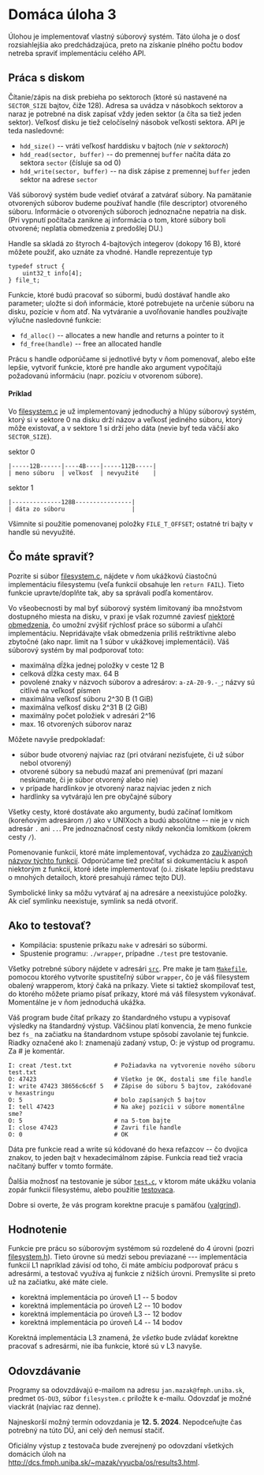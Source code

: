 # Domáca úloha 3

Úlohou je implementovať vlastný súborový systém. Táto úloha je o dosť rozsiahlejšia ako predchádzajúca,
preto na získanie plného počtu bodov netreba spraviť implementáciu celého API.

## Práca s diskom

Čítanie/zápis na disk prebieha po sektoroch (ktoré sú nastavené na `SECTOR_SIZE`
bajtov, čiže 128). Adresa sa uvádza v násobkoch sektorov a naraz je potrebné na
disk zapísať vždy jeden sektor (a číta sa tiež jeden sektor). Veľkosť disku je
tiež celočíselný násobok veľkosti sektora. API je teda nasledovné:

  - `hdd_size()` -- vráti veľkosť harddisku v bajtoch (_nie v sektoroch_)
  - `hdd_read(sector, buffer)` -- do premennej `buffer` načíta dáta zo sektora
    `sector` (čísluje sa od 0)
  - `hdd_write(sector, buffer)` -- na disk zápise z premennej `buffer` jeden
    sektor na adrese `sector`

Váš súborový systém bude vedieť otvárať a zatvárať súbory. Na pamätanie otvorených súborov
budeme používať handle (file descriptor) otvoreného súboru. Informácie o otvorených súboroch jednoznačne nepatria na disk.
(Pri vypnutí počítača zanikne aj informácia o tom, ktoré súbory boli otvorené; neplatia obmedzenia z predošlej DU.)

Handle sa skladá zo štyroch 4-bajtových integerov (dokopy 16 B),
ktoré môžete použiť, ako uznáte za vhodné. Handle reprezentuje typ
```
typedef struct {
    uint32_t info[4];
} file_t;
```
Funkcie, ktoré budú pracovať so súbormi, budú dostávať handle ako parameter;
uložte si doň informácie, ktoré potrebujete na určenie súboru na disku, pozície v ňom atď.
Na vytváranie a uvoľňovanie handles používajte výlučne nasledovné funkcie:

  - `fd_alloc()` -- allocates a new handle and returns a pointer to it
  - `fd_free(handle)` -- free an allocated handle

Prácu s handle odporúčame si jednotlivé byty v ňom pomenovať, alebo ešte lepšie, vytvoriť funkcie,
ktoré pre handle ako argument vypočítajú požadovanú informáciu (napr. pozíciu v otvorenom súbore).

#### Príklad

Vo [filesystem.c](src/filesystem.c) je už implementovaný jednoduchý a hlúpy súborový systém,
ktorý si v sektore 0 na disku drží názov a veľkosť jediného súboru, ktorý
môže existovať, a v sektore 1 si drží jeho dáta (nevie byť teda väčší ako
`SECTOR_SIZE`).

sektor 0
```
|-----12B------|----4B----|-----112B-----|
| meno súboru  | veľkosť  | nevyužité    |
```

sektor 1
```
|--------------128B----------------|
| dáta zo súboru                   |
```

Všimnite si použitie pomenovanej položky `FILE_T_OFFSET`; ostatné tri bajty v handle sú nevyužité.

## Čo máte spraviť?

Pozrite si súbor [filesystem.c](src/filesystem.c), nájdete v ňom ukážkovú čiastočnú implementáciu
filesystemu (veľa funkcií obsahuje len `return FAIL`). Tieto funkcie upravte/doplňte tak, aby sa správali podľa komentárov.

Vo všeobecnosti by mal byť súborový systém limitovaný iba množstvom dostupného miesta na disku,
v praxi je však rozumné zaviesť [niektoré obmedzenia](https://en.wikipedia.org/wiki/Comparison_of_file_systems#Limits),
čo umožní zvýšiť rýchlosť práce so súbormi a uľahčí implementáciu.
Nepridávajte však obmedzenia príliš reštriktívne alebo zbytočné (ako napr. limit na 1 súbor v ukážkovej implementácii).
Váš súborový systém by mal podporovať toto:
  - maximálna dĺžka jednej položky v ceste 12 B
  - celková dĺžka cesty max. 64 B
  - povolené znaky v názvoch súborov a adresárov: `a-zA-Z0-9.-_`; názvy sú citlivé na veľkosť písmen
  - maximálna veľkosť súboru 2^30 B (1 GiB)
  - maximálna veľkosť disku 2^31 B (2 GiB)
  - maximálny počet položiek v adresári 2^16
  - max. 16 otvorených súborov naraz

Môžete navyše predpokladať:
  - súbor bude otvorený najviac raz (pri otváraní nezisťujete, či už súbor nebol otvorený)
  - otvorené súbory sa nebudú mazať ani premenúvať (pri mazaní neskúmate, či je súbor otvorený alebo nie)
  - v prípade hardlinkov je otvorený naraz najviac jeden z nich
  - hardlinky sa vytvárajú len pre obyčajné súbory

Všetky cesty, ktoré dostávate ako argumenty, budú začínať lomítkom (koreňovým
adresárom `/`) ako v UNIXoch a budú absolútne -- nie je v nich adresár `.` ani `..`.
Pre jednoznačnosť cesty nikdy nekončia lomítkom (okrem cesty `/`).

Pomenovanie funkcií, ktoré máte implementovať, vychádza zo
[zaužívaných názvov týchto funkcií](http://linasm.sourceforge.net/docs/syscalls/filesystem.php).
Odporúčame tiež prečítať si dokumentáciu k aspoň niektorým z funkcií, ktoré idete implementovať
(o.i. získate lepšiu predstavu o mnohých detailoch, ktoré presahujú rámec tejto DU).

Symbolické linky sa môžu vytvárať aj na adresáre a neexistujúce položky. Ak cieľ symlinku neexistuje, symlink sa nedá otvoriť.

## Ako to testovať?

* Kompilácia: spustenie príkazu `make` v adresári so súbormi.
* Spustenie programu: `./wrapper`, prípadne `./test` pre testovanie.

Všetky potrebné súbory nájdete v adresári [`src`](src). Pre make
je tam [`Makefile`](src/Makefile), pomocou ktorého vytvoríte spustiteľný súbor `wrapper`, čo je váš
filesystem obalený wrapperom, ktorý čaká na príkazy. Viete si taktiež
skompilovať test, do ktorého môžete priamo písať príkazy, ktoré má váš
filesystem vykonávať. Momentálne je v ňom jednoduchá ukážka.

Váš program bude čítať príkazy zo štandardného vstupu a
vypisovať výsledky na štandardný výstup. Väčšinou platí konvencia, že meno
funkcie bez `fs_` na začiatku na štandardnom vstupe spôsobí zavolanie tej
funkcie. Riadky označené ako I: znamenajú zadaný vstup, O: je výstup od programu.
Za # je komentár.
```
I: creat /test.txt            # Požiadavka na vytvorenie nového súboru test.txt
O: 47423                      # Všetko je OK, dostali sme file handle
I: write 47423 38656c6c6f 5   # Zápise do súboru 5 bajtov, zakódované v hexastringu
O: 5                          # bolo zapísaných 5 bajtov
I: tell 47423                 # Na akej pozícii v súbore momentálne sme?
O: 5                          # na 5-tom bajte
I: close 47423                # Zavri file handle
O: 0                          # OK
```

Dáta pre funkcie read a write sú kódované do hexa reťazcov -- čo dvojica
znakov, to jeden bajt v hexadecimálnom zápise. Funkcia read tiež vracia načítaný
buffer v tomto formáte.

Ďalšia možnosť na testovanie je súbor [`test.c`](src/test.c), v ktorom máte ukážku volania
zopár funkcií filesystému, alebo použitie [testovaca](tester).

Dobre si overte, že vás program korektne pracuje s pamäťou ([valgrind](https://valgrind.org/docs/manual/quick-start.html)).

## Hodnotenie

Funkcie pre prácu so súborovým systémom sú rozdelené do 4 úrovni (pozri [filesystem.h](src/filesystem.h)).
Tieto úrovne sú medzi sebou previazané --- implementácia funkcií L1 napríklad závisí od toho, či máte ambíciu podporovať prácu s adresármi, a testovač využíva aj funkcie z nižších úrovni.
Premyslite si preto už na začiatku, aké máte ciele.

  - korektná implementácia po úroveň L1 -- 5 bodov
  - korektná implementácia po úroveň L2 -- 10 bodov
  - korektná implementácia po úroveň L3 -- 12 bodov
  - korektná implementácia po úroveň L4 -- 14 bodov

Korektná implementácia L3 znamená, že _všetko_ bude zvládať korektne pracovať
s adresármi, nie iba funkcie, ktoré sú v L3 navyše.


## Odovzdávanie

Programy sa odovzdávajú e-mailom na adresu `jan.mazak@fmph.uniba.sk`, predmet `OS-DU3`, súbor `filesystem.c` priložte k e-mailu. Odovzdať je možné viackrát (najviac raz denne).

Najneskorší možný termín odovzdania je **12. 5. 2024**. Nepodceňujte čas potrebný na túto DÚ, ani celý deň nemusí stačiť.

Oficiálny výstup z testovača bude zverejnený po odovzdaní všetkých domácich úloh na http://dcs.fmph.uniba.sk/~mazak/vyucba/os/results3.html.
